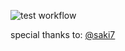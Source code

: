 ![test workflow](https://github.com/yaito3014/variant_view/actions/workflows/run_test.yml/badge.svg)

special thanks to: [@saki7](https://github.com/saki7)
